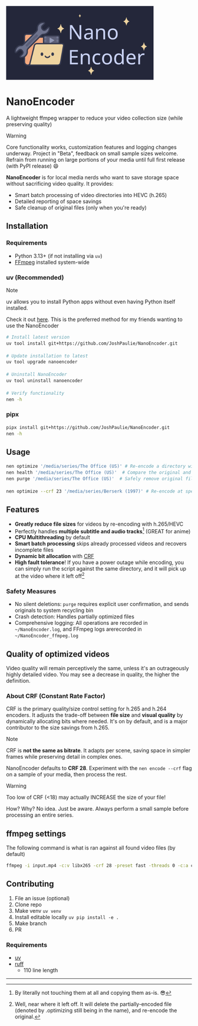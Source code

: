 <img src="imgs/Banner.svg" width="400">

# NanoEncoder
A lightweight ffmpeg wrapper to reduce your video collection size (while preserving quality)

> [!warning]
> Core functionality works, customization features and logging changes underway. Project in "Beta", feedback on small sample sizes welcome. Refrain from running on large portions of your media until full first release (with PyPI release) 😄

**NanoEncoder** is for local media nerds who want to save storage space without sacrificing video quality. It provides:

- Smart batch processing of video directories into HEVC (h.265)
- Detailed reporting of space savings
- Safe cleanup of original files (only when you're ready)

## Installation
### Requirements
- Python 3.13+ (if not installing via `uv`)
- [FFmpeg](https://www.ffmpeg.org/download.html) installed system-wide

### uv (Recommended)
> [!note]
> uv allows you to install Python apps without even having Python itself installed.
>
> Check it out [here](https://docs.astral.sh/uv/getting-started/installation/). This is the preferred method for my friends wanting to use the NanoEncoder

```bash
# Install latest version
uv tool install git+https://github.com/JoshPaulie/NanoEncoder.git

# Update installation to latest
uv tool upgrade nanoencoder

# Uninstall NanoEncoder
uv tool uninstall nanoencoder

# Verify functionality
nen -h
```

### pipx
```bash
pipx install git+https://github.com/JoshPaulie/NanoEncoder.git
nen -h
```

## Usage
```bash
nen optimize '/media/series/The Office (US)' # Re-encode a directory with HEVC (h.265)
nen health '/media/series/The Office (US)'  # Compare the original and optimized video files via SSIM
nen purge '/media/series/The Office (US)'  # Safely remove original files (sends to trash)

nen optimize --crf 23 '/media/series/Berserk (1997)' # Re-encode at specified CRF (Default is 28)
```

## Features
- **Greatly reduce file sizes** for videos by re-encoding with h.265/HEVC
- Perfectly handles **multiple subtitle and audio tracks**[^1] (GREAT for anime)
- **CPU Multithreading** by default
- **Smart batch processing** skips already processed videos and recovers incomplete files
- **Dynamic bit allocation** with [CRF](#about-crf)
- **High fault tolerance**! If you have a power outage while encoding, you can simply run the script against the same directory, and it will pick up at the video where it left off[^2]

### Safety Measures
- No silent deletions: `purge` requires explicit user confirmation, and sends originals to system recycling bin
- Crash detection: Handles partially optimized files
- Comprehensive logging: All operations are recorded in `~/NanoEncoder.log`, and FFmpeg logs  arerecorded in `~/NanoEncoder_ffmpeg.log`

## Quality of optimized videos
Video quality will remain perceptively the same, unless it's an outrageously highly detailed video. You may see a decrease in quality, the higher the definition.

### About CRF (Constant Rate Factor)
CRF is the primary quality/size control setting for h.265 and h.264 encoders. It adjusts the trade-off between **file size** and **visual quality** by dynamically allocating bits where needed. It's on by default, and is a major contributor to the size savings from h.265.

> [!note]
> CRF is **not the same as bitrate**. It adapts per scene, saving space in simpler frames while preserving detail in complex ones.

NanoEncoder defaults to **CRF 28**. Experiment with the `nen encode --crf` flag on a sample of your media, then process the rest.

> [!warning]
> Too low of CRF (<18) may actually INCREASE the size of your file!
>
> How? Why? No idea. Just be aware. Always perform a small sample before processing an entire series.

## ffmpeg settings
The following command is what is ran against all found video files (by default)

```bash
ffmpeg -i input.mp4 -c:v libx265 -crf 28 -preset fast -threads 0 -c:a copy -c:s copy -tag:v hvc1 -loglevel error output.mp4
```

## Contributing
1. File an issue (optional)
2. Clone repo
3. Make venv `uv venv`
4. Install editable locally `uv pip install -e .`
5. Make branch 
6. PR

### Requirements
- [uv](https://github.com/astral-sh/uv) 
- [ruff](https://github.com/astral-sh/ruff)
  - 110 line length

---

[^1]: By literally not touching them at all and copying them as-is. 😎
[^2]: Well, near where it left off. It will delete the partially-encoded file (denoted by .optimizing still being in the name), and re-encode the original.
[^3]: Use `NanoEncoder.py optimize -h` for more details
